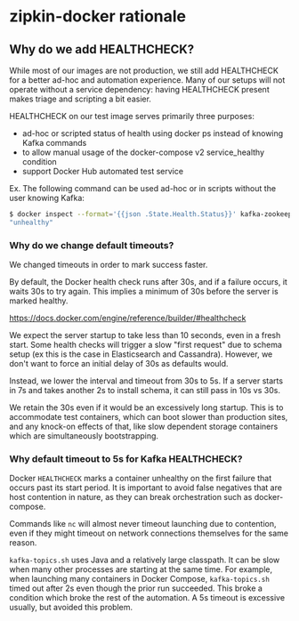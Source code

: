 # zipkin-docker rationale

## Why do we add HEALTHCHECK?
While most of our images are not production, we still add HEALTHCHECK for a better ad-hoc
and automation experience. Many of our setups will not operate without a service
dependency: having HEALTHCHECK present makes triage and scripting a bit easier.

HEALTHCHECK on our test image serves primarily three purposes:
 * ad-hoc or scripted status of health using docker ps instead of knowing Kafka commands
 * to allow manual usage of the docker-compose v2 service_healthy condition
 * support Docker Hub automated test service

Ex. The following command can be used ad-hoc or in scripts without the user knowing Kafka:
```bash
$ docker inspect --format='{{json .State.Health.Status}}' kafka-zookeeper
"unhealthy"
```

### Why do we change default timeouts?
We changed timeouts in order to mark success faster.

By default, the Docker health check runs after 30s, and if a failure occurs,
it waits 30s to try again. This implies a minimum of 30s before the server is
marked healthy.

https://docs.docker.com/engine/reference/builder/#healthcheck

We expect the server startup to take less than 10 seconds, even in a fresh
start. Some health checks will trigger a slow "first request" due to schema
setup (ex this is the case in Elasticsearch and Cassandra). However, we don't
want to force an initial delay of 30s as defaults would.

Instead, we lower the interval and timeout from 30s to 5s. If a server starts
in 7s and takes another 2s to install schema, it can still pass in 10s vs 30s.

We retain the 30s even if it would be an excessively long startup. This is to
accommodate test containers, which can boot slower than production sites, and
any knock-on effects of that, like slow dependent storage containers which are
simultaneously bootstrapping.

### Why default timeout to 5s for Kafka HEALTHCHECK?

Docker `HEALTHCHECK` marks a container unhealthy on the first failure that occurs past its start
period. It is important to avoid false negatives that are host contention in nature, as they can
break orchestration such as docker-compose.

Commands like `nc` will almost never timeout launching due to contention, even if they might timeout
on network connections themselves for the same reason.

`kafka-topics.sh` uses Java and a relatively large classpath. It can be slow when many other
processes are starting at the same time. For example, when launching many containers in Docker
Compose, `kafka-topics.sh` timed out after 2s even though the prior run succeeded. This broke a condition
which broke the rest of the automation. A 5s timeout is excessive usually, but avoided this problem.
